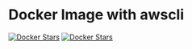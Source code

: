 # Docker Image with awscli #

[![Docker Stars](https://img.shields.io/docker/automated/illagrenan/awscli.svg)](https://hub.docker.com/r/illagrenan/awscli/)
[![Docker Stars](https://img.shields.io/docker/build/illagrenan/awscli.svg)](https://hub.docker.com/r/illagrenan/awscli/)
